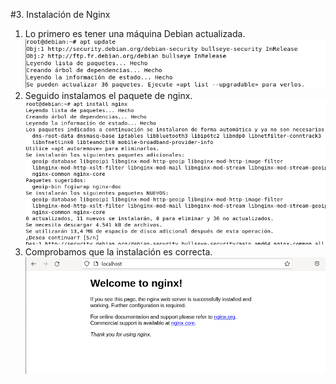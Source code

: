 #3. Instalación de Nginx

1. Lo primero es tener una máquina Debian actualizada.
![ aptupdate ](https://github.com/juangonzalezmiret/Nginx/blob/ab7c10d7a17f0cbb5e779cc43069e32ad7756671/Imagenes/apt-update.png)
2. Seguido instalamos el paquete de nginx.
![ install ](https://github.com/juangonzalezmiret/Nginx/blob/3f12bffb28fb742af358be224018613c21b2a0d1/Imagenes/install-nginx.png)
3. Comprobamos que la instalación es correcta.
![ comprobacion ](https://github.com/juangonzalezmiret/Nginx/blob/8a3b4b955e62670a37d2f78f9170258bde1ade2c/Imagenes/comprobacion-nginx.png)
